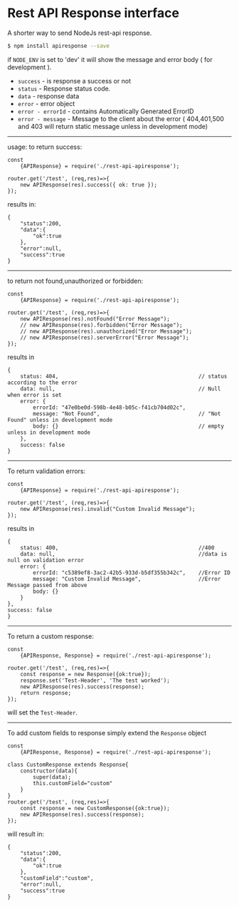 # Rest API Response interface
A shorter way to send NodeJs rest-api response.

```sh
$ npm install apiresponse --save
```

if `NODE_ENV` is set to 'dev' it will show the message and error body ( for development ).

- ``success`` - is response a success or not
- ``status`` - Response status code.
- ``data`` - response data
- ``error`` - error object
- ``error - errorId`` - contains Automatically Generated ErrorID
- ``error - message`` - Message to the client about the error ( 404,401,500 and 403 will return static message unless in development mode)

---

usage:
to return success:
```
const
    {APIResponse} = require('./rest-api-apiresponse');

router.get('/test', (req,res)=>{
    new APIResponse(res).success({ ok: true });
});
```
results in:
```
{
    "status":200,
    "data":{
        "ok":true
    },
    "error":null,
    "success":true
}
```
---


to return not found,unauthorized or forbidden:
```
const
    {APIResponse} = require('./rest-api-apiresponse');

router.get('/test', (req,res)=>{
    new APIResponse(res).notFound("Error Message");
    // new APIResponse(res).forbidden("Error Message");
    // new APIResponse(res).unauthorized("Error Message");
    // new APIResponse(res).serverError("Error Message");
});
```
results in
```
{
    status: 404,                                            // status according to the error
    data: null,                                             // Null when error is set
    error: {
        errorId: "47e0be0d-598b-4e48-b05c-f41cb704d02c",
        message: "Not Found",                               // "Not Found" unless in development mode
        body: {}                                            // empty unless in development mode
    },
    success: false
}
```
---

To return validation errors:
```
const
    {APIResponse} = require('./rest-api-apiresponse');

router.get('/test', (req,res)=>{
    new APIResponse(res).invalid("Custom Invalid Message");
});
```
results in
```
{
    status: 400,                                            //400
    data: null,                                             //data is null on validation error
    error: {
        errorId: "c5389ef8-3ac2-42b5-933d-b5df355b342c",    //Error ID
        message: "Custom Invalid Message",                  //Error Message passed from above
        body: {}
    }
},
success: false
}
```
---


To return a custom response:
```
const
    {APIResponse, Response} = require('./rest-api-apiresponse');

router.get('/test', (req,res)=>{
    const response = new Response({ok:true});
    response.set('Test-Header', 'The test worked');
    new APIResponse(res).success(response);
    return response;
});
```
will set the `Test-Header`.

---

To add custom fields to response simply extend the ``Response`` object
```
const
    {APIResponse, Response} = require('./rest-api-apiresponse');

class CustomResponse extends Response{
    constructor(data){
        super(data);
        this.customField="custom"
    }
}
router.get('/test', (req,res)=>{
    const response = new CustomResponse({ok:true});
    new APIResponse(res).success(response);
});
```

will result in:
```
{
    "status":200,
    "data":{
        "ok":true
    },
    "customField":"custom",
    "error":null,
    "success":true
}
```